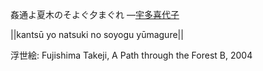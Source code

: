 姦通よ夏木のそよぐ夕まぐれ
—[宇多喜代子](https://ja.wikipedia.org/wiki/宇多喜代子)

||kantsū yo natsuki no soyogu yūmagure||

浮世絵: Fujishima Takeji, A Path through the Forest B, 2004